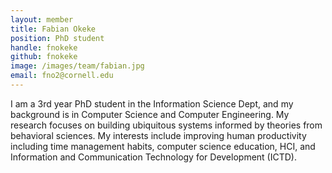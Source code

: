 ```yaml
---
layout: member
title: Fabian Okeke
position: PhD student
handle: fnokeke
github: fnokeke
image: /images/team/fabian.jpg
email: fno2@cornell.edu
---
```

I am a 3rd year PhD student in the Information Science Dept, and my background is in Computer Science and Computer Engineering. My research focuses on building ubiquitous systems informed by theories from behavioral sciences. My interests include improving human productivity including time management habits, computer science education, HCI, and Information and Communication Technology for Development (ICTD).
